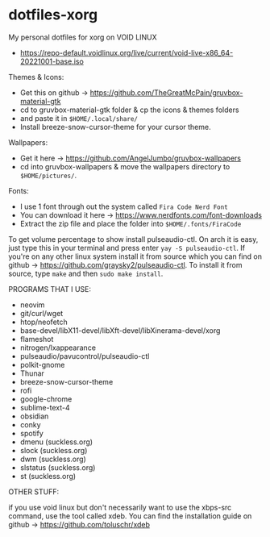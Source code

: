 # dotfiles-xorg
My personal dotfiles for xorg on VOID LINUX
- https://repo-default.voidlinux.org/live/current/void-live-x86_64-20221001-base.iso

Themes & Icons:
- Get this on github -> https://github.com/TheGreatMcPain/gruvbox-material-gtk
- cd to gruvbox-material-gtk folder & cp the icons & themes folders
- and paste it in `$HOME/.local/share/`
- Install breeze-snow-cursor-theme for your cursor theme.

Wallpapers:
- Get it here -> https://github.com/AngelJumbo/gruvbox-wallpapers
- cd into gruvbox-wallpapers & move the wallpapers directory to `$HOME/pictures/`.

Fonts:
- I use 1 font through out the system called `Fira Code Nerd Font`
- You can download it here -> https://www.nerdfonts.com/font-downloads
- Extract the zip file and place the folder into `$HOME/.fonts/FiraCode`

To get volume percentage to show install pulseaudio-ctl. On arch it is
easy, just type this in your terminal and press enter `yay -S pulseaudio-ctl`.
If you're on any other linux system install it from source which you 
can find on github -> https://github.com/graysky2/pulseaudio-ctl. To
install it from source, type `make` and then `sudo make install`.

PROGRAMS THAT I USE:
- neovim
- git/curl/wget
- htop/neofetch
- base-devel/libX11-devel/libXft-devel/libXinerama-devel/xorg
- flameshot
- nitrogen/lxappearance
- pulseaudio/pavucontrol/pulseaudio-ctl
- polkit-gnome
- Thunar
- breeze-snow-cursor-theme
- rofi
- google-chrome
- sublime-text-4
- obsidian
- conky
- spotify
- dmenu (suckless.org)
- slock (suckless.org)
- dwm (suckless.org)
- slstatus (suckless.org)
- st (suckless.org)

OTHER STUFF:

if you use void linux but don't necessarily want to use the xbps-src command, use the tool called xdeb. 
You can find the installation guide on github -> https://github.com/toluschr/xdeb
